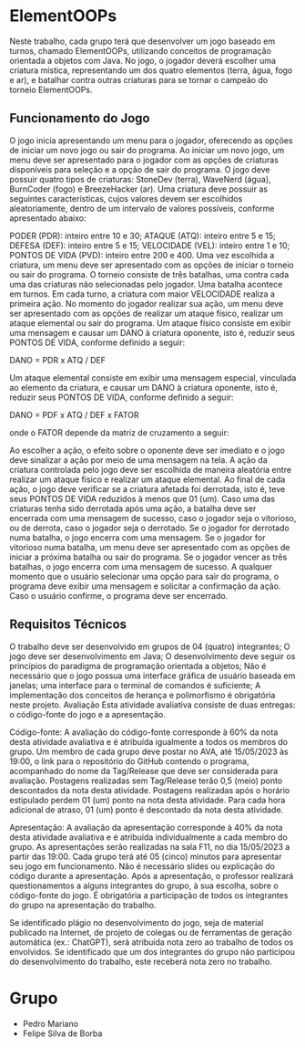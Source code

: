 # ElementOOPs
Neste trabalho, cada grupo terá que desenvolver um jogo baseado em turnos, chamado ElementOOPs, utilizando conceitos de programação orientada a objetos com Java. No jogo, o jogador deverá escolher uma criatura mística, representando um dos quatro elementos (terra, água, fogo e ar), e batalhar contra outras criaturas para se tornar o campeão do torneio ElementOOPs.

## Funcionamento do Jogo
O jogo inicia apresentando um menu para o jogador, oferecendo as opções de iniciar um novo jogo ou sair do programa. Ao iniciar um novo jogo, um menu deve ser apresentado para o jogador com as opções de criaturas disponíveis para seleção e a opção de sair do programa. O jogo deve possuir quatro tipos de criaturas: StoneDev (terra),  WaveNerd (água), BurnCoder (fogo) e BreezeHacker (ar). Uma criatura deve possuir as seguintes características, cujos valores devem ser escolhidos aleatoriamente, dentro de um intervalo de valores possíveis, conforme apresentado abaixo:

PODER (PDR): inteiro entre 10 e 30;
ATAQUE (ATQ): inteiro entre 5 e 15;
DEFESA (DEF): inteiro entre 5 e 15;
VELOCIDADE (VEL): inteiro entre 1 e 10;
PONTOS DE VIDA (PVD): inteiro entre 200 e 400.
Uma vez escolhida a criatura, um menu deve ser apresentado com as opções de iniciar o torneio ou sair do programa. O torneio consiste de três batalhas, uma contra cada uma das criaturas não selecionadas pelo jogador. Uma batalha acontece em turnos. Em cada turno, a criatura com maior VELOCIDADE realiza a primeira ação. No momento do jogador realizar sua ação, um menu deve ser apresentado com as opções de realizar um ataque físico, realizar um ataque elemental ou sair do programa. Um ataque físico consiste em exibir uma mensagem e causar um DANO à criatura oponente, isto é, reduzir seus PONTOS DE VIDA, conforme definido a seguir:

DANO = PDR x ATQ / DEF

Um ataque elemental consiste em exibir uma mensagem especial, vinculada ao elemento da criatura, e causar um DANO à criatura oponente, isto é, reduzir seus PONTOS DE VIDA, conforme definido a seguir:

DANO = PDF x ATQ / DEF x FATOR

onde o FATOR depende da matriz de cruzamento a seguir:



Ao escolher a ação, o efeito sobre o oponente deve ser imediato e o jogo deve sinalizar a ação por meio de uma mensagem na tela. A ação da criatura controlada pelo jogo deve ser escolhida de maneira aleatória entre realizar um ataque físico e realizar um ataque elemental. Ao final de cada ação, o jogo deve verificar se a criatura afetada foi derrotada, isto é, teve seus PONTOS DE VIDA reduzidos à menos que 01 (um). Caso uma das criaturas tenha sido derrotada após uma ação, a batalha deve ser encerrada com uma mensagem de sucesso, caso o jogador seja o vitorioso, ou de derrota, caso o jogador seja o derrotado. Se o jogador for derrotado numa batalha, o jogo encerra com uma mensagem. Se o jogador for vitorioso numa batalha, um menu deve ser apresentado com as opções de iniciar a próxima batalha ou sair do programa. Se o jogador vencer as três batalhas, o jogo encerra com uma mensagem de sucesso. A qualquer momento que o usuário selecionar uma opção para sair do programa, o programa deve exibir uma mensagem e solicitar a confirmação da ação. Caso o usuário confirme, o programa deve ser encerrado.

## Requisitos Técnicos
O trabalho deve ser desenvolvido em grupos de 04 (quatro) integrantes;
O jogo deve ser desenvolvimento em Java;
O desenvolvimento deve seguir os princípios do paradigma de programação orientada a objetos;
Não é necessário que o jogo possua uma interface gráfica de usuário baseada em janelas; uma interface para o terminal de comandos é suficiente;
A implementação dos conceitos de herança e polimorfismo é obrigatória neste projeto.
Avaliação
Esta atividade avaliativa consiste de duas entregas: o código-fonte do jogo e a apresentação.

Código-fonte: A avaliação do código-fonte corresponde à 60% da nota desta atividade avaliativa e é atribuída igualmente a todos os membros do grupo. Um membro de cada grupo deve postar no AVA, até 15/05/2023 às 19:00, o link para o repositório do GitHub contendo o programa, acompanhado do nome da Tag/Release que deve ser considerada para avaliação. Postagens realizadas sem Tag/Release terão 0,5 (meio) ponto descontados da nota desta atividade. Postagens realizadas após o horário estipulado perdem 01 (um) ponto na nota desta atividade. Para cada hora adicional de atraso, 01 (um) ponto é descontado da nota desta atividade.

Apresentação: A avaliação da apresentação corresponde à 40% da nota desta atividade avaliativa e é atribuída individualmente a cada membro do grupo. As apresentações serão realizadas na sala F11, no dia 15/05/2023 a partir das 19:00. Cada grupo terá até 05 (cinco) minutos para apresentar seu jogo em funcionamento. Não é necessário slides ou explicação do código durante a apresentação. Após a apresentação, o professor realizará questionamentos a alguns integrantes do grupo, à sua escolha, sobre o código-fonte do jogo. É obrigatória a participação de todos os integrantes do grupo na apresentação do trabalho.

Se identificado plágio no desenvolvimento do jogo, seja de material publicado na Internet, de projeto de colegas ou de ferramentas de geração automática (ex.: ChatGPT), será atribuída nota zero ao trabalho de todos os envolvidos. Se identificado que um dos integrantes do grupo não participou do desenvolvimento do trabalho, este receberá nota zero no trabalho.

# Grupo

* Pedro Mariano 
* Felipe Silva de Borba
